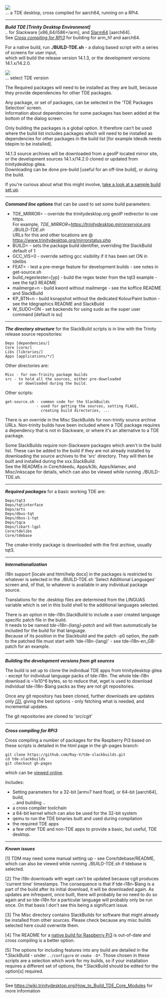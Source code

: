 [<img src="https://ray-v.github.io/TDE-aarch64-gui.png">](https://ray-v.github.io/TDE-aarch64-gui.png "TDE desktop")  
... a TDE desktop, cross compiled for aarch64, running on a RPi4.

---
***Build TDE [Trinity Desktop Environment]***  
.. for Slackware [x86_64/i586+/arm], and [Slarm64](http://slarm64.org/download.html) [aarch64].  
See [*Cross compiling for RPi3*](#xcompiling) for building for arm_hf and aarch64.

For a native build, run **./BUILD-TDE.sh** - a dialog based script with a series of screens for user input,  
which will build the release version 14.1.3, or the development versions 14.1.x/14.2.0.

[<img src="https://ray-v.github.io/TDE-version.png">](https://ray-v.github.io/TDE-version.png "TDE version")  
... select TDE version

The Required packages will need to be installed as they are built, because they provide dependencies for other TDE packages.

Any package, or set of packages, can be selected in the 'TDE Packages Selection' screen.  
Information about dependencies for some packages has been added at the bottom of the dialog screen.

Only building the packages is a global option. It therefore can't be used where the build list includes packages which will need to be installed as dependencies for other packages in the build list [for example tdesdk needs tdepim to be installed].

14.1.3 source archives will be downloaded from a geoIP located mirror site, or the development sources 14.1.x/14.2.0 cloned or updated from trinitydesktop gitea.  
Downloading can be done pre-build [useful for an off-line build], or during the build.

If you're curious about what this might involve, [take a look at a sample build set up](https://ray-v.github.io/A_typical_TDE_SlackBuild.html).

---

***Command line options*** that can be used to set some build parameters:
* TDE_MIRROR= - override the trinitydesktop.org geoIP redirector to use https.  
   For example, *TDE_MIRROR=https://trinitydesktop.mirrorservice.org ./BUILD-TDE.sh*  
URLs for this and other locations are @ https://www.trinitydesktop.org/mirrorstatus.php
* BUILD= - sets the package build identifier, overriding the SlackBuild default of 1
* GCC_VIS=0 - override setting gcc visibility if it has been set ON in tdelibs
* FEAT= - test a pre-merge feature for development builds - see notes in get-source.sh
* build_regextester=[yp] - build the regex tester from the tqt3 example - see the tqt3 README
* mailmerge=n - build kword without mailmerge - see the koffice README and SlackBuild
* KP_BTN=n - build ksnapshot without the dedicated KolourPaint button - see the tdegraphics README and SlackBuild
* W_SUDO=ON - set backends for using sudo as the super user command [default is su]
---

***The directory structure*** for the SlackBuild scripts is in line with the Trinity release source repositories:  
```
Deps [dependencies/]
Core [core/]
Libs [libraries/]
Apps [applications/*/]
```
Other directories are:  
```
Misc - for non-Trinity package builds
src - to hold all the sources, either pre-downloaded
      or downloaded during the build.
```
Other scripts:  
```
get-source.sh - common code for the SlackBuilds
              - used for getting the sources, setting FLAGS,
                creating build directories, ...
```
There is an override in the Misc SlackBuilds for non-trinity source archive URLs. Non-trinity builds have been included where a TDE package requires a dependency that is not in Slackware, or where it's an alternative to a TDE package.

Some SlackBuilds require non-Slackware packages which aren't in the build list. These can be added to the build if they are not already installed by downloading the source archives to the 'src' directory. They will then be built and installed during the xxx.SlackBuild.   
See the READMEs in Core/tdeedu, Apps/k3b, Apps/klamav, and Misc/inkscape for details, which can also be viewed while running ./BUILD-TDE.sh.

---

***Required packages*** for a basic working TDE are:  
```
Deps/tqt3
Deps/tqtinterface
Deps/arts
Deps/dbus-tqt
Deps/dbus-1-tqt
Deps/tqca
Deps/libart-lgpl
Core/tdelibs
Core/tdebase
```
The cmake-trinity package is downloaded with the first archive, usually tqt3.

---

***Internationalization***

i18n support [locale and html/help docs] in the packages is restricted to whatever is selected in the ./BUILD-TDE.sh 'Select Additional Languages' screen and, of that, to whatever is available in any individual package source.

Translations for the .desktop files are determined from the LINGUAS variable which is set in this build shell to the additional languages selected.

There is an option in tde-i18n.SlackBuild to include a user created language specific patch file in the build.  
It needs to be named *tde-i18n-{lang}-patch* and will then automatically be included for the build for that language.  
Because of its position in the Slackbuild and the patch -p0 option, the path to the patched file must start with 'tde-i18n-{lang}' - see tde-i18n-en_GB-patch for an example.

---

***Building the development versions from git sources***

The build is set up to clone the individual TDE apps from trinitydesktop gitea - except for individual language packs of tde-i18n. The whole tde-i18n download is ~1x10^6 bytes, so to reduce that, wget is used to download individual tde-i18n-$lang packs as they are not git repositories.

Once any git repository has been cloned, further downloads are updates only [*[2]*](#git_updates), giving the best options - only fetching what is needed, and incremental updates.

The git repositories are cloned to 'src/cgit'

---
<a id="xcompiling"></a>***Cross compiling for RPi3***

Cross compiling a number of packages for the Raspberry Pi3 based on these scripts is detailed in the html page in the gh-pages branch:
```
git clone https://github.com/Ray-V/tde-slackbuilds.git  
cd tde-slackbuilds  
git checkout gh-pages
```

which can be [viewed online](https://ray-v.github.io/tde-slackbuilds/cross-compiling-TDE-for-the-RPi3.html).

Includes:
* Setting parameters for a 32-bit [armv7 hard float], or 64-bit [aarch64], build,  
   .. and building ..
*  a cross compiler toolchain
*  a 64-bit kernel which can also be used for the 32-bit system
*  qemu to run the TDE binaries built and used during compilation
*  the required TDE apps
*  a few other TDE and non-TDE apps to provide a basic, but useful, TDE desktop.

---

***Known issues***

[1] TDM may need some manual setting up - see Core/tdebase/README, which can also be viewed while running ./BUILD-TDE.sh if tdebase is selected.

<a id="git_updates"></a>[2] The i18n downloads with wget can't be updated because cgit produces 'current time' timestamps. The consequence is that if tde-i18n-$lang is a part of the build after its initial download, it will be downloaded again. As updates are infrequent, once built, there will probably be no need to do so again and so tde-i18n for a particular language will probably only be run once. On that basis I don't see this being a significant issue.

[3] The Misc directory contains SlackBuilds for software that might already be installed from other sources. Please check because any misc builds selected here could overwrite them.

[4] The README for a [native build for Raspberry Pi3](./README-Raspberry-Pi3.md) is out-of-date and cross compiling is a better option.

[5] The options for including features into any build are detailed in the *.SlackBuild - under `../configure` or `cmake -D*`. Those chosen in these scripts are a selection which work for my builds, so if your installation requires a different set of options, the *.SlackBuild should be edited for the option[s] required.

---

See https://wiki.trinitydesktop.org/How_to_Build_TDE_Core_Modules for more information

